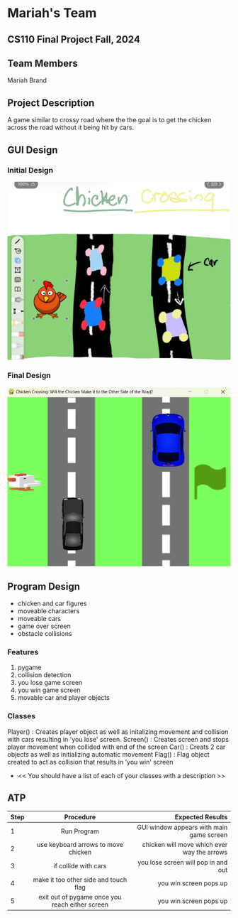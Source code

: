 


# Mariah's Team
## CS110 Final Project  Fall, 2024

## Team Members

Mariah Brand

## Project Description

A game similar to crossy road where the the goal is to get the chicken across the road without it being hit by cars. 


## GUI Design


### Initial Design

![initial gui](assets/gui.jpg)

### Final Design

![final gui](assets/newgui.png)

## Program Design

- chicken and car figures
- moveable characters
- moveable cars
- game over screen 
- obstacle collisions

### Features

1. pygame
2. collision detection
3. you lose game screen
4. you win game screen
5. movable car and player objects

### Classes

Player() : Creates player object as well as initalizing movement and collision with cars resulting in 'you lose' screen. 
Screen() : Creates screen and stops player movement when collided with end of the screen
Car() : Creats 2 car objects as well as initializing automatic movement 
Flag() : Flag object created to act as collision that results in 'you win' screen

- << You should have a list of each of your classes with a description >>

## ATP

| Step |Procedure                                        |Expected Results                           |
|------|:----------------------------------------------:|-------------------------------------------:|
|  1   | Run  Program                                   |GUI window appears with main game screen    |
|  2   | use keyboard arrows to move chicken            | chicken will move which ever way the arrows|     
|  3   | if collide with cars                           |  you lose screen will pop in and out       | 
|  4   | make it too other side and touch flag          | you win screen pops up                     |
|  5   | exit out of pygame once you reach either screen| you win screen pops up                     |
 